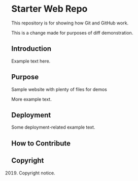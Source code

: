 # Starter Web Repo

This repository is for showing how Git and GitHub work.

This is a change made for purposes of diff demonstration.

## Introduction

Example text here.

## Purpose

Sample website with plenty of files for demos

More example text.

## Deployment

Some deployment-related example text.

## How to Contribute

## Copyright

2019. Copyright notice.
